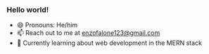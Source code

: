 ### Hello world!

- 😄 Pronouns: He/him
- 📫 Reach out to me at enzofalone123@gmail.com
- 🌱 Currently learning about web development in the MERN stack

<!--
**enzofalone/enzofalone** is a ✨ _special_ ✨ repository because its `README.md` (this file) appears on your GitHub profile.

Here are some ideas to get you started:
- 🔭 I’m currently working on web development
- 🌱 I’m currently learning ...
- 👯 I’m looking to collaborate on ...
- 🤔 I’m looking for help with ...
- 💬 Ask me about ...

-->
